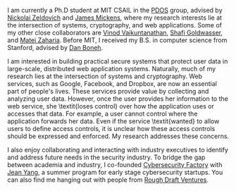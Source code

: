 I am currently a Ph.D student at MIT CSAIL in the 
[PDOS](https://pdos.csail.mit.edu/) group, 
advised by [Nickolai Zeldovich](https://people.csail.mit.edu/nickolai/) 
and [James Mickens](https://mickens.seas.harvard.edu), where
my research interests lie at the intersection of systems,
cryptography, and web applications.
Some of my other close collaborators are
[Vinod Vaikuntanathan](https://people.csail.mit.edu/vinodv/),
[Shafi Goldwasser](http://people.csail.mit.edu/shafi/),
and [Matei Zaharia](https://cs.stanford.edu/~matei/).
Before MIT, I received my B.S. in computer science from Stanford,
advised by [Dan Boneh](http://crypto.stanford.edu/~dabo/).

I am interested in building practical secure systems that
protect user data in large-scale, distributed web application systems.
Naturally, much of my research lies at the intersection of systems
and cryptography. Web services, such as Google, Facebook, and Dropbox,
are now an essential part of people's lives.
These services provide value by collecting
and analyzing user data. However,
once the user provides her information to the web service,
she \textit{loses control} over how the application uses or accesses
that data. For example, a user cannot control where the application
forwards her data. Even if the service \textit{wanted} to allow users to 
define access controls, it is unclear how these access controls
should be expressed and enforced. My research addresses these concerns.
 
I also enjoy collaborating and interacting
with industry executives to identify and address future 
needs in the security industry.
To bridge the gap between academia and industry,
I co-founded [Cybersecurity Factory](https://cybersecurityfactory.com) with
[Jean Yang](http://jeanyang.com), a summer program for early stage cybersecurity
startups. You can also find me hanging out with people from [Rough Draft Ventures](http://roughdraft.vc).
